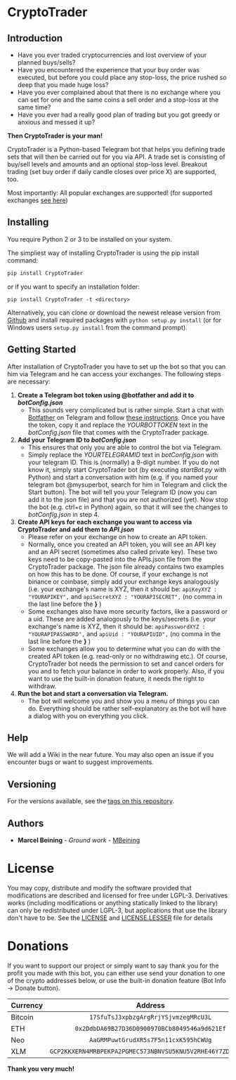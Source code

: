 # CryptoTrader
## Introduction
- Have you ever traded cryptocurrencies and lost overview of your planned buys/sells?
- Have you encountered the experience that your buy order was executed, but before you could place any stop-loss, the price rushed so deep that you made huge loss?
- Have you ever complained about that there is no exchange where you can set for one and the same coins a sell order and a stop-loss at the same time?
- Have you ever had a really good plan of trading but you got greedy or anxious and messed it up?

**Then CryptoTrader is your man!**

CryptoTrader is a Python-based Telegram bot that helps you defining trade sets that will then be carried out for you via API. A trade set is consisting of buy/sell levels and amounts and an optional stop-loss level. Breakout trading (set buy order if daily candle closes over price X) are supported, too. 

Most importantly: All popular exchanges are supported!
(for supported exchanges [see here](https://github.com/ccxt/ccxt#supported-cryptocurrency-exchange-markets "ccxt supported exchanges"))


## Installing

You require Python 2 or 3 to be installed on your system.

The simpliest way of installing CryptoTrader is using the pip install command:
````python
pip install CryptoTrader
````
or if you want to specify an installation folder:
````
pip install CryptoTrader -t <directory>
````

Alternatively, you can clone or download the newest release version from [Github](https://github.com/MarcelBeining/cryptotrader) 
and install required packages with `python setup.py install` (or for Windows users `setup.py install` from the command prompt).


## Getting Started

After installation of CryptoTrader you have to set up the bot so that you can him via Telegram and he can access your exchanges. 
The following steps are necessary:
1. **Create a Telegram bot token using @botfather and add it to _botConfig.json_**  
   + This sounds very complicated but is rather simple. Start a chat with [Botfather](https://t.me/botfather) on Telegram and 
   follow [these instructions](https://core.telegram.org/bots#creating-a-new-bot). Once you have the token, copy it and replace 
   the *YOURBOTTOKEN* text in the *botConfig.json* file that comes with the CryptoTrader package.
2. **Add your Telegram ID to _botConfig.json_**
   + This ensures that only you are able to control the bot via Telegram.
   + Simply replace the *YOURTELEGRAMID* text in *botConfig.json* with your telegram ID. This is (normally) a 9-digit number. 
   If you do not know it, simply start CryptoTrader bot (by executing *startBot.py* with Python) and start a conversation with him
   (e.g. if you named your telegram bot @mysuperbot,  search for him in Telegram and click the Start button). The bot will tell you
   your Telegram ID (now you can add it to the json file) and that you are not authorized (yet). Now stop the bot (e.g. ctrl+c in Python) again, 
   so that it will see the changes to *botConfig.json* in step 4.
3. **Create API keys for each exchange you want to access via CryptoTrader and add them to _API.json_**
   + Please refer on your exchange on how to create an API token.
   + Normally, once you created an API token, you will see an API key and an API secret (sometimes also called private key).
   These two keys need to be copy-pasted into the APIs.json file from the CryptoTrader package. The json file already contains
   two examples on how this has to be done. Of course, if your exchange is not binance or coinbase, simply add your exchange keys analogously
   (i.e. your exchange's name is XYZ, then it should be: 
   ```apiKeyXYZ : "YOURAPIKEY",``` and ```apiSecretXYZ : "YOURAPISECRET",``` (no comma in the last line before the **}** )
   + Some exchanges also have more security factors, like a password or a uid. These are added analogously to the keys/secrets
   (i.e. your exchange's name is XYZ, then it should be: 
   ```apiPasswordXYZ : "YOURAPIPASSWORD",``` and ```apiUid : "YOURAPIUID",``` (no comma in the last line before the **}** )
   + Some exchanges allow you to determine what you can do with the created API token (e.g. read-only or no withdrawing etc.). Of course, 
   CryptoTrader bot needs the permission to set and cancel orders for you and to fetch your balance in order to work properly. Also, if you want
   to use the built-in donation feature, it needs the right to withdraw.
4. **Run the bot and start a conversation via Telegram.**
   + The bot will welcome you and show you a menu of things you can do. Everything should be rather self-explanatory as the bot will have a dialog with you on everything you click.


## Help

We will add a Wiki in the near future. You may also open an issue if you encounter bugs or want to suggest improvements.

## Versioning

For the versions available, see the [tags on this repository](https://github.com/MarcelBeining/cryptotrader/tags/). 

## Authors

* **Marcel Beining** - *Ground work* - [MBeining](https://github.com/MarcelBeining)

# License
You may copy, distribute and modify the software provided that modifications are described and licensed for free under LGPL-3. Derivatives works (including modifications or anything statically linked to the library) can only be redistributed under LGPL-3, but applications that use the library don't have to be.
See the [LICENSE](LICENSE) and [LICENSE.LESSER](LICENSE.LESSER) file for details

# Donations
If you want to support our project or simply want to say thank you for the profit you made with this bot, you can either use send your 
donation to one of the crypto addresses below, or use the built-in donation feature (Bot Info -> Donate button).

| Currency        | Address           | 
| ------------- |:-------------:|
| Bitcoin      | `17SfuTsJ3xpbzgArgRrjYSjvmzegMRcU3L` |
| ETH      | `0x2DdbDA69B27D36D0900970BCb8049546a9d621Ef`| 
| Neo | `AaGRMPuwtGrudXR5s7F5n11cxK595hCWUg` |
| XLM |`GCP2KKXERN4MRBPEKPA2PGMEC573NBNVSU5KNU5V2RHE46Y7ZDNRNUCM`|

**Thank you very much!**
